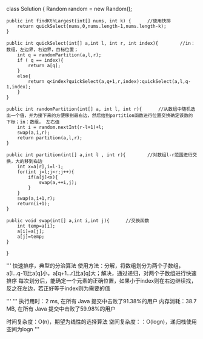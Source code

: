 class Solution {
    Random random = new Random();

    public int findKthLargest(int[] nums, int k) {      //使用快排
        return quickSelect(nums,0,nums.length-1,nums.length-k);
    }
    
    public int quickSelect(int[] a,int l, int r, int index){        //in：数组，左边界，右边界，目标位置；
        int q = randomPartition(a,l,r);
        if ( q == index){
            return a[q];
        }
        else{
            return q<index?quickSelect(a,q+1,r,index):quickSelect(a,l,q-1,index);
        }
    }
    
    public int randomPartition(int[] a, int l, int r){      //从数组中随机选出一个值，并为接下来的方便移到最右边，然后给到partition函数进行位置交换确定该数的下标；in：数组， 左右值
        int i = random.nextInt(r-l+1)+l;
        swap(a,i,r);
        return partition(a,l,r);
    }
    
    public int partition(int[] a,int l , int r){        //对数组l-r范围进行交换，大的移到右边
        int x=a[r],i=l-1;
        for(int j=l;j<r;j++){
            if(a[j]<x){
                swap(a,++i,j);
            }
        }
        swap(a,i+1,r);
        return(i+1);
    }
    
    public void swap(int[] a,int i,int j){      //交换函数
        int temp=a[i];
        a[i]=a[j];
        a[j]=temp;
    }
}



'''
快速排序，典型的分治算法
使用方法：分解，将数组划分为两个子数组，a[l...q-1]比a[q]小，a[q+1...r]比a[q]大；解决，通过递归，对两个子数组进行快速排序
每次划分后，能确定一个元素的正确位置，如果小于index则在右边继续找，反之在左边，若正好等于index则为需要的值


'''
'''
执行用时：2 ms, 在所有 Java 提交中击败了91.38%的用户
内存消耗：38.7 MB, 在所有 Java 提交中击败了59.98%的用户

时间复杂度：O(n)，期望为线性的选择算法
空间复杂度：：O(logn)，递归栈使用空间为logn
'''